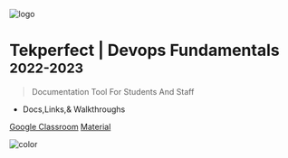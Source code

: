 ![logo](https://images.squarespace-cdn.com/content/v1/60390a41dc3adf261f1617c0/1623711879488-A1TCGBJN6XDPVBSBXBDN/TP-LogoMark-07-v001.png?format=1500w)

# Tekperfect | Devops Fundamentals <small>2022-2023</small>

> Documentation Tool For Students And Staff
- Docs,Links,& Walkthroughs

[Google Classroom](https://classroom.google.com/u/0/c/MzI0NzMzNDM1ODla)
<a href="#/README.md">Material</a>

<!-- [Archive](#) -->

![color](#F2F2F2)
